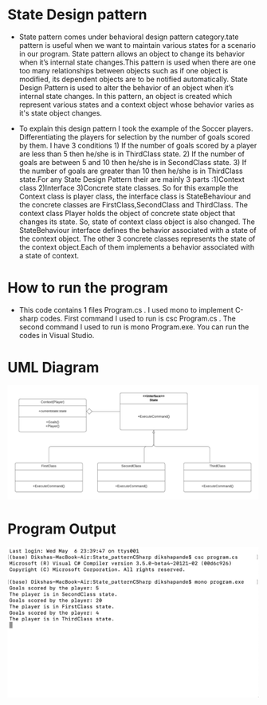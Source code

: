# State Design pattern

+ State pattern comes under behavioral design pattern category.tate pattern is useful when we want to maintain various states for a scenario in our program. State pattern allows an object to change its behavior when it’s internal state changes.This pattern is used when there are one too many relationships between objects such as if one object is modified, its dependent objects are to be notified automatically. State Design Pattern is used to alter the behavior of an object when it’s internal state changes. In this pattern, an object is created which represent various states and a context object whose behavior varies as it's state object changes.

+ To explain this design pattern I took the example of the Soccer players. Differentiating the players for selection by the number of goals scored by them. I have 3 conditions 1) If the number of goals scored by a player are less than 5 then he/she is in ThirdClass state. 2) If the number of goals are between 5 and 10 then he/she is in SecondClass state. 3) If the number of goals are greater than 10 then he/she is in ThirdClass state.For any State Design Pattern their are mainly 3 parts :1)Context class 2)Interface 3)Concrete state classes. So for this example the Context class is player class, the interface class is StateBehaviour and the concrete classes are FirstClass,SecondClass and ThirdClass. The context class Player holds the object of concrete state object that changes its state. So, state of context class object is also changed. The StateBehaviour interface defines the behavior associated with a state of the context object. The other 3 concrete classes represents the state of the context object.Each of them implements a behavior associated with a state of context.

# How to run the program
+ This code contains 1 files Program.cs . I used mono to implement C-sharp codes. First command I used to run is csc Program.cs . The second command I used to run is mono Program.exe. You can run the codes in Visual Studio.

# UML Diagram
![UML of Figure and related products implemented as an State Design Pattern](State_pattern.png "UML class diagram of State Design pattern")

# Program Output
![Output for Figure and related products implemented as an State Design Pattern](StateOutput.png "Output for State Design pattern")
